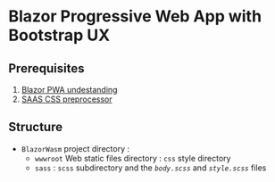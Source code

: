 # Blazor Progressive Web App with Bootstrap UX

## Prerequisites
1. [Blazor PWA undestanding](https://github.com/FrancoisDotNet/BlazorPwa)
1. [SAAS CSS preprocessor](https://github.com/sass/dart-sass/releases/tag/1.25.0)

## Structure
- `BlazorWasm` project directory :
  - `wwwroot` Web static files directory : `css` style directory
  - `sass` : `scss` subdirectory and the *`body.scss`* and *`style.scss`* files
